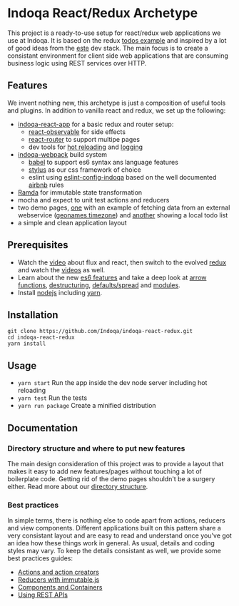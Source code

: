# Indoqa React/Redux Archetype

This project is a ready-to-use setup for react/redux web applications we use at Indoqa. It is based on the
redux [todos example](https://github.com/reactjs/redux/tree/master/examples/todos) and inspired by a lot of good ideas from the [este](https://github.com/este/este) dev stack. The main focus is to create a
consistant environment for client side web applications that are consuming business logic using REST services over HTTP.

## Features

We invent nothing new, this archetype is just a composition of useful tools and plugins. In addition to vanilla react and redux, we set up the following:

  * [indoqa-react-app](https://github.com/Indoqa/indoqa-react-app) for a basic redux and router setup:
    * [react-observable](https://github.com/redux-observable/redux-observable) for side effects
    * [react-router](https://github.com/reactjs/react-router) to support multipe pages
    * dev tools for [hot reloading](https://github.com/gaearon/react-hot-loader) and [logging](https://github.com/fcomb/redux-logger)
  * [indoqa-webpack](https://github.com/Indoqa/indoqa-webpack) build system
    * [babel](https://babeljs.io/) to support es6 syntax ans language features
    * [stylus](http://stylus-lang.com/) as our css framework of choice
    * eslint using [eslint-config-indoqa](https://github.com/Indoqa/eslint-config-indoqa) based on the well documented [airbnb](https://github.com/airbnb/javascript) rules
  * [Ramda](http://ramdajs.com/docs/) for immutable state transformation
  * mocha and expect to unit test actions and reducers
  * two demo pages, [one](https://github.com/Indoqa/indoqa-react-redux/tree/master/src/main/time) with an example of fetching data from an external webservice ([geonames timezone](http://www.geonames.org/export/web-services.html#timezone)) and [another](https://github.com/Indoqa/indoqa-react-redux/tree/master/src/main/todos) showing a local todo list
  * a simple and clean application layout

## Prerequisites

  * Watch the [video](https://facebook.github.io/flux/) about flux and react, then switch to the evolved [redux](http://redux.js.org/index.html) and watch the [videos](https://egghead.io/series/getting-started-with-redux) as well.
  * Learn about the new [es6 features](https://github.com/lukehoban/es6features#readme) and take a deep look at [arrow functions](http://exploringjs.com/es6/ch_arrow-functions.html), [destructuring](https://gist.github.com/mikaelbr/9900818), [defaults/spread](https://medium.com/ecmascript-2015/default-rest-spread-f3ab0d2e0a5e#.xn5wo78hb) and [modules](http://exploringjs.com/es6/ch_modules.html).
  * Install [nodejs](https://nodejs.org/en/download/package-manager/) including [yarn](https://yarnpkg.com/lang/en/docs/install/).

## Installation

```
git clone https://github.com/Indoqa/indoqa-react-redux.git
cd indoqa-react-redux
yarn install
```

## Usage

  * ```yarn start``` Run the app inside the dev node server including hot reloading
  * ```yarn test``` Run the tests
  * ```yarn run package``` Create a minified distribution

## Documentation
### Directory structure and where to put new features

The main design consideration of this project was to provide a layout that makes it easy to add new features/pages without touching a lot of boilerplate code. Getting rid of the demo pages shouldn't be a surgery either. Read more about our [directory structure](https://github.com/Indoqa/indoqa-react-redux/tree/master/src/doc/Structure.md).

### Best practices
In simple terms, there is nothing else to code apart from actions, reducers and view components. Different applications built on this pattern share a very consistant layout and are easy to read and understand once you've got an idea how these things work in general. As usual, details and coding styles may vary. To keep the details consistant as well, we provide some best practices guides:

  * [Actions and action creators](https://github.com/Indoqa/indoqa-react-redux/tree/master/src/doc/Actions.md)
  * [Reducers with immutable.js](https://github.com/Indoqa/indoqa-react-redux/tree/master/src/doc/Reducers.md)
  * [Components and Containers](https://github.com/Indoqa/indoqa-react-redux/tree/master/src/doc/Components.md)
  * [Using REST APIs](https://github.com/Indoqa/indoqa-react-redux/tree/master/src/doc/Fetch.md)
